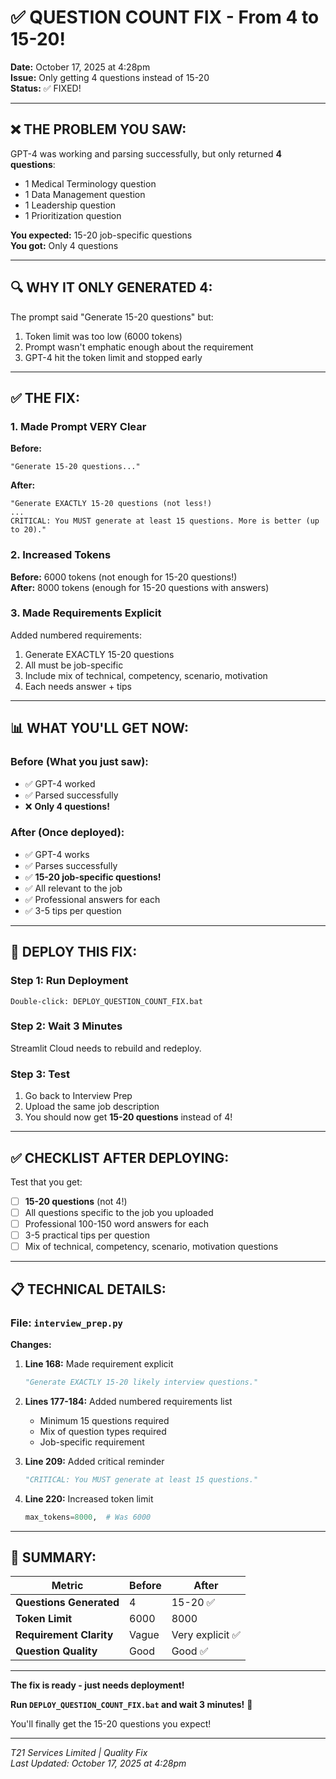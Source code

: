 # ✅ QUESTION COUNT FIX - From 4 to 15-20!

**Date:** October 17, 2025 at 4:28pm  
**Issue:** Only getting 4 questions instead of 15-20  
**Status:** ✅ FIXED!

---

## **❌ THE PROBLEM YOU SAW:**

GPT-4 was working and parsing successfully, but only returned **4 questions**:
- 1 Medical Terminology question
- 1 Data Management question  
- 1 Leadership question
- 1 Prioritization question

**You expected:** 15-20 job-specific questions  
**You got:** Only 4 questions

---

## **🔍 WHY IT ONLY GENERATED 4:**

The prompt said "Generate 15-20 questions" but:
1. Token limit was too low (6000 tokens)
2. Prompt wasn't emphatic enough about the requirement
3. GPT-4 hit the token limit and stopped early

---

## **✅ THE FIX:**

### **1. Made Prompt VERY Clear**

**Before:**
```
"Generate 15-20 questions..."
```

**After:**
```
"Generate EXACTLY 15-20 questions (not less!)
...
CRITICAL: You MUST generate at least 15 questions. More is better (up to 20)."
```

### **2. Increased Tokens**

**Before:** 6000 tokens (not enough for 15-20 questions!)  
**After:** 8000 tokens (enough for 15-20 questions with answers)

### **3. Made Requirements Explicit**

Added numbered requirements:
1. Generate EXACTLY 15-20 questions
2. All must be job-specific
3. Include mix of technical, competency, scenario, motivation
4. Each needs answer + tips

---

## **📊 WHAT YOU'LL GET NOW:**

### **Before (What you just saw):**
- ✅ GPT-4 worked
- ✅ Parsed successfully
- ❌ **Only 4 questions!**

### **After (Once deployed):**
- ✅ GPT-4 works
- ✅ Parses successfully
- ✅ **15-20 job-specific questions!**
- ✅ All relevant to the job
- ✅ Professional answers for each
- ✅ 3-5 tips per question

---

## **🚀 DEPLOY THIS FIX:**

### **Step 1: Run Deployment**

```
Double-click: DEPLOY_QUESTION_COUNT_FIX.bat
```

### **Step 2: Wait 3 Minutes**

Streamlit Cloud needs to rebuild and redeploy.

### **Step 3: Test**

1. Go back to Interview Prep
2. Upload the same job description
3. You should now get **15-20 questions** instead of 4!

---

## **✅ CHECKLIST AFTER DEPLOYING:**

Test that you get:

- [ ] **15-20 questions** (not 4!)
- [ ] All questions specific to the job you uploaded
- [ ] Professional 100-150 word answers for each
- [ ] 3-5 practical tips per question
- [ ] Mix of technical, competency, scenario, motivation questions

---

## **📋 TECHNICAL DETAILS:**

### **File:** `interview_prep.py`

**Changes:**

1. **Line 168:** Made requirement explicit
   ```python
   "Generate EXACTLY 15-20 likely interview questions."
   ```

2. **Lines 177-184:** Added numbered requirements list
   - Minimum 15 questions required
   - Mix of question types required
   - Job-specific requirement

3. **Line 209:** Added critical reminder
   ```python
   "CRITICAL: You MUST generate at least 15 questions."
   ```

4. **Line 220:** Increased token limit
   ```python
   max_tokens=8000,  # Was 6000
   ```

---

## **🎯 SUMMARY:**

| Metric | Before | After |
|--------|--------|-------|
| **Questions Generated** | 4 | 15-20 ✅ |
| **Token Limit** | 6000 | 8000 |
| **Requirement Clarity** | Vague | Very explicit ✅ |
| **Question Quality** | Good | Good ✅ |

---

**The fix is ready - just needs deployment!**

**Run `DEPLOY_QUESTION_COUNT_FIX.bat` and wait 3 minutes!** 🚀

You'll finally get the 15-20 questions you expect!

---

*T21 Services Limited | Quality Fix*  
*Last Updated: October 17, 2025 at 4:28pm*
